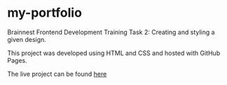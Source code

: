 # my-portfolio
Brainnest Frontend Development Training Task 2: Creating and styling a given design. 

This project was developed using HTML and CSS and hosted with GitHub Pages. 

The live project can be found [here](https://cdiala.github.io/my-portfolio/)

